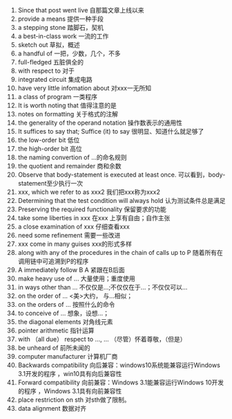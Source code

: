 1. Since that post went live
自那篇文章上线以来
2. provide a means 
提供一种手段
3. a stepping stone
踏脚石，契机
4. a best-in-class work
一流的工作
5. sketch out
草拟，概述
6. a handful of
一把，少数，几个，不多
7. full-fledged
五脏俱全的
8. with respect to
对于
9. integrated circuit 
集成电路
10. have very little infomation about
对xxx一无所知
11. a class of program
一类程序
12. It is worth noting that
值得注意的是
13. notes on formatting
关于格式的注解
14. the generality of the operand notation
操作数表示的通用性
15. It suffices to say that; Suffice (it) to say
很明显、知道什么就足够了
16. the low-order bit 
低位
17. the high-order bit 
高位
18. the naming convertion of 
...的命名规则
19. the quotient and remainder
商和余数
20. Observe that body-statement is executed at least once.
可以看到，body-statement至少执行一次
21. xxx, which we refer to as xxx2
我们把xxx称为xxx2
22. Determining that the test condition will always hold
认为测试条件总是满足
23. Preserving the required functionality
保留要求的功能
24. take some liberties in xxx
在xxx 上享有自由；自作主张
25. a close examination of xxx
仔细查看xxx
26. need some refinement
需要一些改进
27. xxx come in many guises
xxx的形式多样
28. along with any of the procedures in the chain of calls up to P
随着所有在调用链中可追溯到P的程序       
29. A immediately follow B
A 紧跟在B后面              
30. make heavy use of ...
大量使用；重度使用
31. in ways other than ...
不仅仅是...;不仅仅在于...；不仅仅可以...
32. on the order of ...
<美>大约， 与…相似；
33. on the orders of ...
按照什么的命令
34. to conceive of ...
想象，设想…；
35. the diagonal elements
对角线元素
36. pointer arithmetic 
指针运算
37. with （all due） respect to ..., ...
（尽管）怀着尊敬，（但是）
38. be unheard of
前所未闻的
39. computer manufacturer 
计算机厂商
40. Backwards compatibility 
向后兼容：windows10系统能兼容运行Windows 3.1开发的程序 ，win10具有向后兼容性
41. Forward compatibility
向前兼容：Windows 3.1能兼容运行Windows 10开发的程序 ，Windows 3.1具有向前兼容性
42. place restriction on sth
对sth做了限制。
43. data alignment
数据对齐
